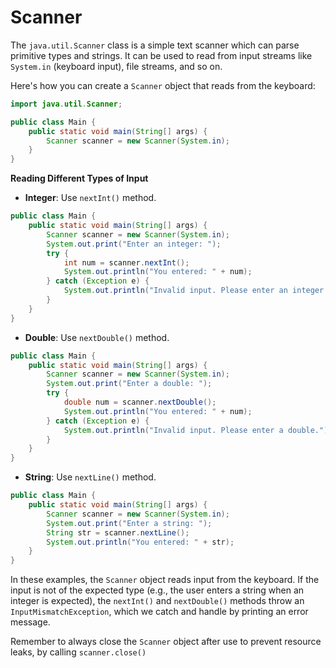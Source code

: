 # Scanner

The `java.util.Scanner` class is a simple text scanner which can parse primitive types and strings. It can be used to read from input streams like `System.in` (keyboard input), file streams, and so on.

Here's how you can create a `Scanner` object that reads from the keyboard:

```java
import java.util.Scanner;

public class Main {
    public static void main(String[] args) {
        Scanner scanner = new Scanner(System.in);
    }
}
``` 

**Reading Different Types of Input**

-   **Integer**: Use `nextInt()` method.

```java
public class Main {
    public static void main(String[] args) {
        Scanner scanner = new Scanner(System.in);
        System.out.print("Enter an integer: ");
        try {
            int num = scanner.nextInt();
            System.out.println("You entered: " + num);
        } catch (Exception e) {
            System.out.println("Invalid input. Please enter an integer.");
        }
    }
}
``` 

-   **Double**: Use `nextDouble()` method.

```java
public class Main {
    public static void main(String[] args) {
        Scanner scanner = new Scanner(System.in);
        System.out.print("Enter a double: ");
        try {
            double num = scanner.nextDouble();
            System.out.println("You entered: " + num);
        } catch (Exception e) {
            System.out.println("Invalid input. Please enter a double.");
        }
    }
}
``` 

-   **String**: Use `nextLine()` method.

```java
public class Main {
    public static void main(String[] args) {
        Scanner scanner = new Scanner(System.in);
        System.out.print("Enter a string: ");
        String str = scanner.nextLine();
        System.out.println("You entered: " + str);
    }
}
``` 

In these examples, the `Scanner` object reads input from the keyboard. If the input is not of the expected type (e.g., the user enters a string when an integer is expected), the `nextInt()` and `nextDouble()` methods throw an `InputMismatchException`, which we catch and handle by printing an error message.

Remember to always close the `Scanner` object after use to prevent resource leaks, by calling `scanner.close()`
